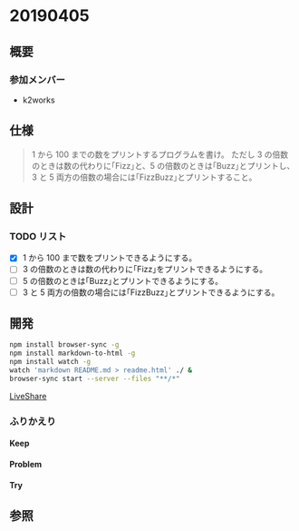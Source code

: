# 20190405

## 概要

### 参加メンバー

- k2works

## 仕様

> 1 から 100 までの数をプリントするプログラムを書け。
> ただし 3 の倍数のときは数の代わりに｢Fizz｣と、5 の倍数のときは｢Buzz｣とプリントし、3 と 5 両方の倍数の場合には｢FizzBuzz｣とプリントすること。

## 設計

### TODO リスト

- [x] 1 から 100 まで数をプリントできるようにする。
- [ ] 3 の倍数のときは数の代わりに｢Fizz｣をプリントできるようにする。
- [ ] 5 の倍数のときは｢Buzz｣とプリントできるようにする。
- [ ] 3 と 5 両方の倍数の場合には｢FizzBuzz｣とプリントできるようにする。

## 開発

```bash
npm install browser-sync -g
npm install markdown-to-html -g
npm install watch -g
watch 'markdown README.md > readme.html' ./ &
browser-sync start --server --files "**/*"
```

[LiveShare](https://insiders.liveshare.vsengsaas.visualstudio.com/join?D2B3BB2465381FC03AE3732F0BDD80415756)

### ふりかえり

#### Keep

#### Problem

#### Try

## 参照
